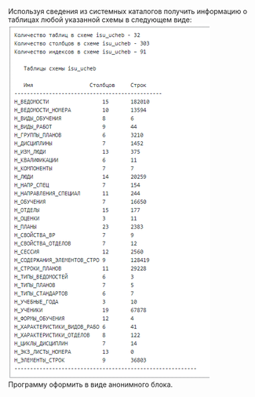Используя сведения из системных каталогов получить информацию о таблицах любой указанной схемы в следующем виде:
<br>
<img src='img/task.png'></img>
<br>
Программу оформить в виде анонимного блока.